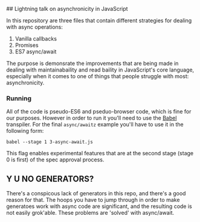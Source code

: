 ## Lightning talk on asynchronicity in JavaScript

In this repository are three files that contain different strategies for dealing with async operations:

1. Vanilla callbacks
2. Promises
3. ES7 async/await

The purpose is demonsrate the improvements that are being made in dealing with maintainabaility and read baility in JavaScript's core language, especially when it comes to one of things that people struggle with most: asynchronicity.

### Running

All of the code is pseudo-ES6 and pseduo-browser code, which is fine for our purposes. However in order to run it you'll need to use the [Babel](http://babeljs.io/) transpiler. For the final `async/awaitz` example you'll have to use it in the following form:

    babel --stage 1 3-async-await.js

This flag enables experimental features that are at the second stage (stage 0 is first) of the spec approval process.

## Y U NO GENERATORS?

There's a conspicous lack of generators in this repo, and there's a good reason for that. The hoops you have to jump through in order to make generatoes work with async code are significant, and the resulting code is not easily grok'able. These problems are 'solved' with async/await.